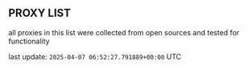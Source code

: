 ## PROXY LIST

all proxies in this list were collected from open sources and tested for functionality

last update: `2025-04-07 06:52:27.791889+00:00` UTC